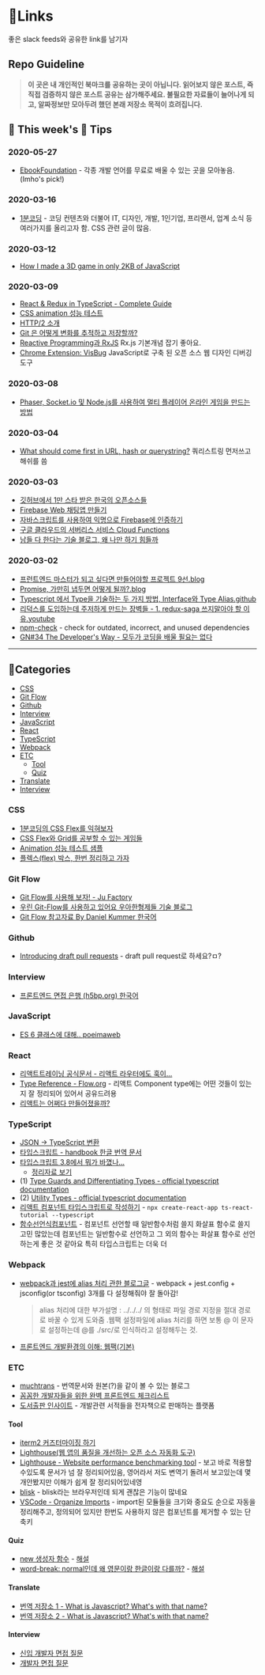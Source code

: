 # 🍯Links

좋은 slack feeds와 공유한 link를 남기자

## Repo Guideline

>**이 곳은 내 개인적인 북마크를 공유하는 곳이 아닙니다. 읽어보지 않은 포스트, 즉 직접 검증하지 않은 포스트 공유는 삼가해주세요. 불필요한 자료들이 늘어나게 되고, 알짜정보만 모아두려 했던 본래 저장소 목적이 흐려집니다.**

## 🐝 This week's 🍯 Tips

### 2020-05-27
 - [EbookFoundation](https://github.com/EbookFoundation/free-programming-books/blob/master/free-courses-ko.md) - 각종 개발 언어를 무료로 배울 수 있는 곳을 모아놓음. (Imho's pick!)

### 2020-03-16
 - [1분코딩](https://studiomeal.com/product) - 코딩 컨텐츠와 더불어 IT, 디자인, 개발, 1인기업, 프리랜서, 업계 소식 등 여러가지를 올리고자 함. CSS 관련 글이 많음.

### 2020-03-12

- [How I made a 3D game in only 2KB of JavaScript](http://frankforce.com/?p=7427)

### 2020-03-09

- [React & Redux in TypeScript - Complete Guide](https://github.com/piotrwitek/react-redux-typescript-guide)
- [CSS animation 성능 테스트](https://lonekorean.github.io/animation-workshop/)
- [HTTP/2 소개](https://developers.google.com/web/fundamentals/performance/http2/?hl=ko)
- [Git 은 어떻게 변화를 추적하고 저장할까?](https://readystory.tistory.com/146)
- [Reactive Programming과 RxJS](https://poiemaweb.com/angular-rxjs) Rx.js 기본개념 잡기 좋아요.
- [Chrome Extension: VisBug](https://chrome.google.com/webstore/detail/visbug/cdockenadnadldjbbgcallicgledbeoc) JavaScript로 구축 된 오픈 소스 웹 디자인 디버깅 도구

### 2020-03-08

- [Phaser, Socket.io 및 Node.js를 사용하여 멀티 플레이어 온라인 게임을 만드는 방법](https://phaserjs.tistory.com/42)

### 2020-03-04

- [What should come first in URL, hash or querystring?](https://stackoverflow.com/questions/55334160/what-should-come-first-in-url-hash-or-querystring) 쿼리스트링 먼저쓰고 해쉬를 씀

### 2020-03-03

- [깃허브에서 1만 스타 받은 한국의 오픈소스들](https://byline.network/2020/03/3-63/?fbclid=IwAR0KOb4BIA1Yhuy2Buefw4UWuUJaQBbEFeJasN6uILae57Bhs1FW5NN6-ak)
- [Firebase Web 채팅앱 만들기](https://cionman.tistory.com/62)
- [자바스크립트를 사용하여 익명으로 Firebase에 인증하기](https://firebase.google.com/docs/auth/web/anonymous-auth#convert-an-anonymous-account-to-a-permanent-account)
- [구글 클라우드의 서버리스 서비스 Cloud Functions](https://bcho.tistory.com/1168)
- [남들 다 한다는 기술 블로그, 왜 나만 하기 힘들까](https://wormwlrm.github.io/2020/02/23/Writing-for-developers.html)

### 2020-03-02

- [프런트엔드 마스터가 되고 싶다면 만들어야할 프로젝트 9선.blog](https://tagilog.tistory.com/582)
- [Promise, 가만히 냅두면 어떻게 될까?.blog](https://imch.dev/posts/what-happens-if-do-nothing-with-promise)
- [Typescript 에서 Type을 기술하는 두 가지 방법, Interface와 Type Alias.github](https://joonsungum.github.io/post/2019-02-25-typescript-interface-and-type-alias/)
- [리덕스를 도입하는데 주저하게 만드는 장벽들 - 1. redux-saga 쓰지말아야 할 이유.youtube](https://www.youtube.com/watch?v=1VNb_wmDiv8&feature=youtu.be&loop=0&fbclid=IwAR2TbKR1J8F8q-EB1sMYMdr9uCKUwTpclHZ2Yc320RNxX8ocltvKX8EqSQ8)
- [npm-check](https://www.npmjs.com/package/npm-check) - check for outdated, incorrect, and unused dependencies
- [GN#34 The Developer's Way - 모두가 코딩을 배울 필요는 없다](https://news.hada.io/weekly/202009)

---

## 🌲Categories

- [CSS](#CSS)
- [Git Flow](#Git-Flow)
- [Github](#Github)
- [Interview](#Interview)
- [JavaScript](#JavaScript)
- [React](#React)
- [TypeScript](#TypeScript)
- [Webpack](#Webpack)
- [ETC](#ETC)
  - [Tool](#Tool)
  - [Quiz](#Quiz)
- [Translate](#Translate)
- [Interview](#Interview)

### CSS

- [1분코딩의 CSS Flex를 익혀보자](https://studiomeal.com/archives/197)
- [CSS Flex와 Grid를 공부할 수 있는 게임들](https://studiomeal.com/archives/924)
- [Animation 성능 테스트 샘플](https://lonekorean.github.io/animation-workshop/)
- [플렉스(flex) 박스, 한번 정리하고 가자](https://jeonghwan-kim.github.io/dev/2020/03/09/flex.html)

### Git Flow

- [Git Flow를 사용해 보자! - Ju Factory](https://yujuwon.tistory.com/entry/GIT-FLOW-git-flow%EB%A5%BC-%EC%82%AC%EC%9A%A9%ED%95%B4-%EB%B3%B4%EC%9E%90)
- [우린 Git-Flow를 사용하고 있어요 우아한형제들 기술 블로그](https://woowabros.github.io/experience/2017/10/30/baemin-mobile-git-branch-strategy.html)
- [Git Flow 참고자료 By Daniel Kummer 한국어](https://danielkummer.github.io/git-flow-cheatsheet/index.ko_KR.html)

### Github

- [Introducing draft pull requests](https://github.blog/2019-02-14-introducing-draft-pull-requests/) - draft pull request로 하세요?ㅁ?

### Interview

- [프론트엔드 면접 은행 (h5bp.org) 한국어](https://h5bp.org/Front-end-Developer-Interview-Questions/translations/korean/)

### JavaScript

- [ES 6 클래스에 대해.. poeimaweb ](https://poiemaweb.com/es6-class)

### React

- [리액트트레이닝 공식문서 - 리액트 라우터에도 훅이...](https://reacttraining.com/react-router/web/api/Hooks/uselocation)
- [Type Reference - Flow.org](https://flow.org/en/docs/react/types/) - 리액트 Component type에는 어떤 것들이 있는지 잘 정리되어 있어서 공유드려용
- [리액트는 어쩌다 만들어졌을까?](https://react.vlpt.us/basic/01-concept.html)

### TypeScript

- [JSON -> TypeScript 변환](https://jvilk.com/MakeTypes/)
- [타입스크립트 - handbook 한글 번역 문서](https://typescript-kr.github.io/)
- [타입스크립트 3.8에서 뭐가 바꼈나...](https://devblogs.microsoft.com/typescript/announcing-typescript-3-8-rc/)
  - [정리자료 보기](assets/typescript3_8.md)
- (1) [Type Guards and Differentiating Types - official typescript documentation](https://www.typescriptlang.org/docs/handbook/advanced-types.html#type-guards-and-differentiating-types)
- (2) [Utility Types - official typescript documentation](https://www.typescriptlang.org/docs/handbook/utility-types.html)
- [리액트 컴포넌트 타입스크립트로 작성하기](https://velog.io/@velopert/create-typescript-react-component) - `npx create-react-app ts-react-tutorial --typescript`
- [함수선언식컴포넌트](https://velog.io/@velopert/create-typescript-react-component) - 컴포넌트 선언할 때 일반함수처럼 쓸지 화살표 함수로 쓸지 고민 많았는데 컴포넌트는 일반함수로 선언하고 그 외의 함수는 화살표 함수로 선언하는게 좋은 것 같아요 특히 타입스크립트는 더욱 더

### Webpack

- [webpack과 jest에 alias 처리 관한 블로그글](https://medium.com/@justintulk/solve-module-import-aliasing-for-webpack-jest-and-vscode-74007ce4adc9) - webpack + jest.config + jsconfig(or tsconfig) 3개를 다 설정해줘야 잘 돌아감!

  > alias 처리에 대한 부가설명
  > : ../../../ 의 형태로 파일 경로 지정을 절대 경로로 바꿀 수 있게 도와줌 .웹팩 설정파일에 alias 처리를 하면 보통 @ 이 문자로 설정하는데
  > @를 ./src/로 인식하라고 설정해두는 것.

- [프론트엔드 개발환경의 이해: 웹팩(기본)](https://jeonghwan-kim.github.io/series/2019/12/10/frontend-dev-env-webpack-basic.html)

### ETC

- [muchtrans](https://muchtrans.com/) - 번역문서와 원본(?)을 같이 볼 수 있는 블로그
- [꼼꼼한 개발자들을 위한 완벽 프론트엔드 체크리스트](https://github.com/kesuskim/Front-End-Checklist)
- [도서출판 인사이트](http://ebook.insightbook.co.kr/) - 개발관련 서적들을 전자책으로 판매하는 플랫폼

#### Tool

- [iterm2 커즈터마이징 하기](https://beomi.github.io/2017/07/07/Beautify-ZSH/)
- [Lighthouse(웹 앱의 품질을 개선하는 오픈 소스 자동화 도구)](https://developers.google.com/web/tools/lighthouse)
- [Lighthouse - Website performance benchmarking tool](https://web.dev/lighthouse-performance/) - 보고 바로 적용할수있도록 문서가 넘 잘 정리되어있음, 영어라서 저도 변역기 돌려서 보고있는데 몇개안봤지만 이해가 쉽게 잘 정리되어있네영
- [blisk](https://blisk.io/) - blisk라는 브라우저인데 되게 괜찮은 기능이 많네요
- [VSCode - Organize Imports](https://github.com/imhojang/til/blob/master/vscode/organize_imports.md) - import된 모듈들을 크기와 중요도 순으로 자동을 정리해주고, 정의되어 있지만 한번도 사용하지 않은 컴포넌트를 제거할 수 있는 단축키

#### Quiz

- [new 생성자 함수](quiz/return-from-constructors.md) - [해설](quiz/return-from-constructors-solution.md)
- [word-break: normal인데 왜 영문이랑 한글이랑 다를까?](quiz/word-break.png) - [해설](https://wit.nts-corp.com/2017/07/25/4675)

#### Translate
 - [번역 저장소 1 - What is Javascript? What's with that name?](https://github.com/dldlfdn91/CollectionOfBookTranslations)
 - [번역 저장소 2 - What is Javascript? What's with that name?](https://github.com/dldlfdn91/CollectionOfBookTranslations2)
 
#### Interview
 - [신입 개발자 면접 질문](https://www.notion.so/54d624628a634c879cc93d94f54cd2d1)
 - [개발자 면접 질문](https://blog.rhostem.com/posts/2019-01-05-developer-guide-for-interview)
